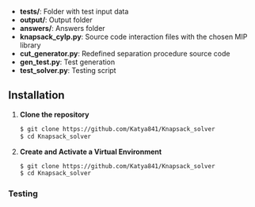 


- **tests/**:  Folder with test input data
- **output/**: Output folder
- **answers/**:  Answers folder 
- **knapsack_cylp.py**: Source code interaction files with the chosen MIP library
- **cut_generator.py**: Redefined separation procedure source code
- **gen_test.py**: Test generation
- **test_solver.py**: Testing script

## Installation
1. **Clone the repository**

   ```bash
   $ git clone https://github.com/Katya841/Knapsack_solver
   $ cd Knapsack_solver
2. **Create and Activate a Virtual Environment**
   ```bash
   $ git clone https://github.com/Katya841/Knapsack_solver
   $ cd Knapsack_solver

### Testing


